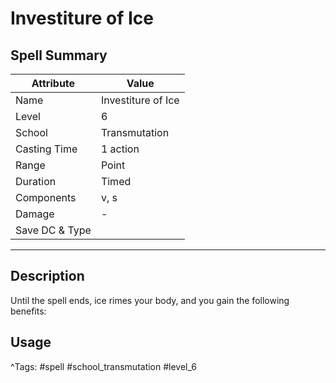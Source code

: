 # Investiture of Ice

## Spell Summary

| Attribute        | Value                  |
|------------------|------------------------|
| Name             | Investiture of Ice                 |
| Level            | 6                |
| School           | Transmutation          |
| Casting Time     | 1 action              |
| Range            | Point            |
| Duration         | Timed             |
| Components       | v, s             |
| Damage           | -               |
| Save DC & Type   |              |

---

## Description

Until the spell ends, ice rimes your body, and you gain the following benefits:

## Usage


^Tags: #spell #school_transmutation #level_6